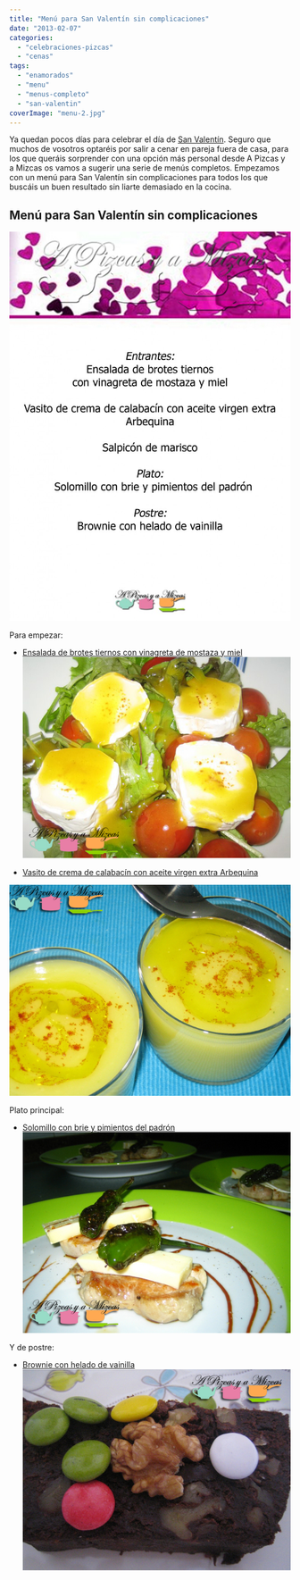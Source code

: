 ```yaml
---
title: "Menú para San Valentín sin complicaciones"
date: "2013-02-07"
categories:
  - "celebraciones-pizcas"
  - "cenas"
tags:
  - "enamorados"
  - "menu"
  - "menus-completo"
  - "san-valentin"
coverImage: "menu-2.jpg"
---
```


Ya quedan pocos días para celebrar el día de [San Valentín](http://es.wikipedia.org/wiki/D%C3%ADa_de_San_Valent%C3%ADn). Seguro que muchos de vosotros optaréis por salir a cenar en pareja fuera de casa, para los que queráis sorprender con una opción más personal desde A Pizcas y a Mizcas os vamos a sugerir una serie de menús completos. Empezamos con un menú para San Valentín sin complicaciones para todos los que buscáis un buen resultado sin liarte demasiado en la cocina.

## Menú para San Valentín sin complicaciones

![menú san valentín](images/menu-2-741x1024.jpg "menú san valentín")

Para empezar:

- [Ensalada de brotes tiernos con vinagreta de mostaza y miel ![ensalada con vinagreta de mostaza y miel apm (1) (pizcas)](images/ensalada-con-vinagreta-de-mostaza-y-miel-apm-1-pizcas.jpg)](/brotes-tiernos-con-vinagreta-de-mostaza-y-miel/)

- [Vasito de crema de calabacín con aceite virgen extra Arbequina](/crema-de-calabacin/)

![IMG_1169 (pizcas)](images/IMG_1169-pizcas.jpg)

Plato principal:

- [Solomillo con brie y pimientos del padrón](/solomillo-con-brie-y-pimientos-del-padron/) ![](images/solomillo-con-brie-apm-4-pizcas.jpg)

Y de postre:

- [Brownie con helado de vainilla](/brownie-express/)  ![](images/IMG_8512-pizcas.jpg)
